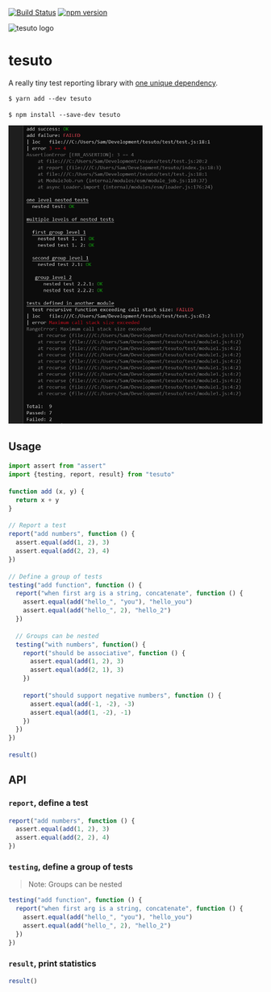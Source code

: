 [![Build Status](https://travis-ci.org/dgellow/tesuto.svg)](https://travis-ci.org/dgellow/tesuto) [![npm version](https://badge.fury.io/js/tesuto.svg)](https://badge.fury.io/js/tesuto)

![tesuto logo](http://i.imgur.com/orh29FB.png)

# tesuto

A really tiny test reporting library with [one unique dependency](https://github.com/dgellow/neocolor/).

```
$ yarn add --dev tesuto

$ npm install --save-dev tesuto
```

<img src="assets/screenshot.png" width="700">

## Usage

```typescript
import assert from "assert"
import {testing, report, result} from "tesuto"

function add (x, y) {
  return x + y
}

// Report a test
report("add numbers", function () {
  assert.equal(add(1, 2), 3)
  assert.equal(add(2, 2), 4)
})

// Define a group of tests
testing("add function", function () {
  report("when first arg is a string, concatenate", function () {
    assert.equal(add("hello_", "you"), "hello_you")
    assert.equal(add("hello_", 2), "hello_2")
  })

  // Groups can be nested
  testing("with numbers", function() {
    report("should be associative", function () {
      assert.equal(add(1, 2), 3)
      assert.equal(add(2, 1), 3)
    })

    report("should support negative numbers", function () {
      assert.equal(add(-1, -2), -3)
      assert.equal(add(1, -2), -1)
    })
  })
})

result()
```

## API
### `report`, define a test

```typescript
report("add numbers", function () {
  assert.equal(add(1, 2), 3)
  assert.equal(add(2, 2), 4)
})
```

### `testing`, define a group of tests

> Note: Groups can be nested

```typescript
testing("add function", function () {
  report("when first arg is a string, concatenate", function () {
    assert.equal(add("hello_", "you"), "hello_you")
    assert.equal(add("hello_", 2), "hello_2")
  })
})
```

### `result`, print statistics

```typescript
result()
```
